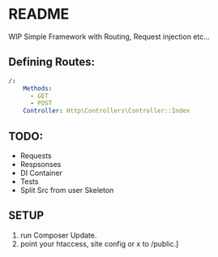 # README

WIP Simple Framework with Routing, Request injection etc...
## Defining Routes:
```yaml
/:
    Methods:
      - GET
      - POST
    Controller: Http\Controllers\Controller::Index
```

## TODO:
- Requests
- Respsonses
- DI Container
- Tests
- Split Src from user Skeleton 


## SETUP
1. run Composer Update.
2. point your htaccess, site config or x to /public.]
